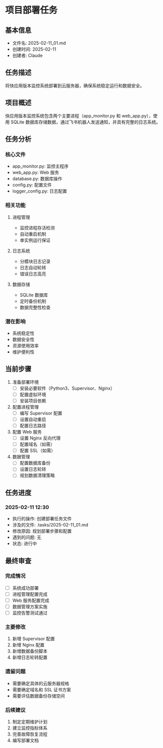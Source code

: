 # 项目部署任务

## 基本信息
- 文件名: 2025-02-11_01.md
- 创建时间: 2025-02-11
- 创建者: Claude

## 任务描述
将快应用版本监控系统部署到云服务器，确保系统稳定运行和数据安全。

## 项目概述
快应用版本监控系统包含两个主要进程（app_monitor.py 和 web_app.py），使用 SQLite 数据库存储数据，通过飞书机器人发送通知，并具有完整的日志系统。

## 任务分析

### 核心文件
- app_monitor.py: 监控主程序
- web_app.py: Web 服务
- database.py: 数据库操作
- config.py: 配置文件
- logger_config.py: 日志配置

### 相关功能
1. 进程管理
   - 监控进程存活检测
   - 自动重启机制
   - 单实例运行保证

2. 日志系统
   - 分模块日志记录
   - 日志自动轮转
   - 错误日志高亮

3. 数据存储
   - SQLite 数据库
   - 定时备份机制
   - 数据完整性检查

### 潜在影响
- 系统稳定性
- 数据安全性
- 资源使用效率
- 维护便利性

## 当前步骤
1. 准备部署环境
   - [ ] 安装必要软件（Python3、Supervisor、Nginx）
   - [ ] 配置虚拟环境
   - [ ] 安装项目依赖

2. 配置进程管理
   - [ ] 编写 Supervisor 配置
   - [ ] 设置自动重启
   - [ ] 配置日志路径

3. 配置 Web 服务
   - [ ] 设置 Nginx 反向代理
   - [ ] 配置域名（如需）
   - [ ] 配置 SSL（如需）

4. 数据管理
   - [ ] 配置数据库备份
   - [ ] 设置日志轮转
   - [ ] 规划数据清理策略

## 任务进度

### 2025-02-11 12:30
- 执行的操作: 创建部署任务文件
- 涉及的文件: .tasks/2025-02-11_01.md
- 修改原因: 规划部署步骤和配置
- 遇到的问题: 无
- 状态: 进行中

## 最终审查

### 完成情况
- [ ] 系统成功部署
- [ ] 进程管理配置完成
- [ ] Web 服务配置完成
- [ ] 数据管理方案实施
- [ ] 监控告警测试通过

### 主要修改
1. 新增 Supervisor 配置
2. 新增 Nginx 配置
3. 新增数据备份脚本
4. 新增日志轮转配置

### 遗留问题
- 需要确定具体的云服务器规格
- 需要确定域名和 SSL 证书方案
- 需要评估数据备份存储空间

### 后续建议
1. 制定定期维护计划
2. 建立监控指标体系
3. 完善故障恢复流程
4. 编写部署文档 